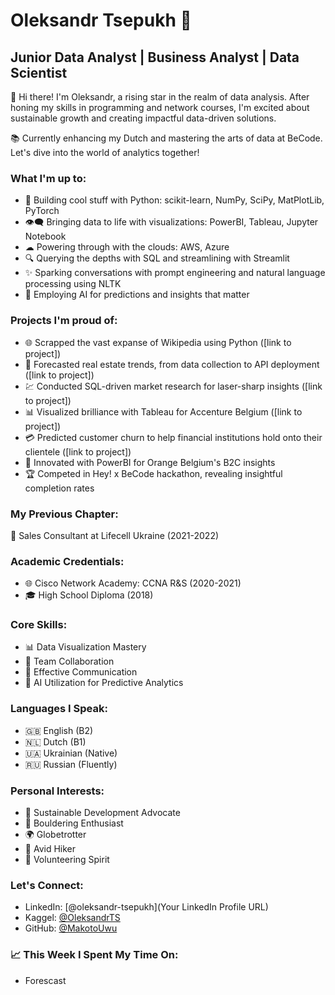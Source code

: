 # Oleksandr Tsepukh 🚀

## Junior Data Analyst | Business Analyst | Data Scientist

👋 Hi there! I'm Oleksandr, a rising star in the realm of data analysis. After honing my skills in programming and network courses, I'm excited about sustainable growth and creating impactful data-driven solutions.
    
📚 Currently enhancing my Dutch and mastering the arts of data at BeCode. Let's dive into the world of analytics together!

### What I'm up to:

- 🐍 Building cool stuff with Python: scikit-learn, NumPy, SciPy, MatPlotLib, PyTorch
- 👁️‍🗨️ Bringing data to life with visualizations: PowerBI, Tableau, Jupyter Notebook
- ☁ Powering through with the clouds: AWS, Azure
- 🔍 Querying the depths with SQL and streamlining with Streamlit
- ✨ Sparking conversations with prompt engineering and natural language processing using NLTK
- 🤖 Employing AI for predictions and insights that matter

### Projects I'm proud of:
- 🌐 Scrapped the vast expanse of Wikipedia using Python ([link to project])
- 🏡 Forecasted real estate trends, from data collection to API deployment ([link to project])
- 💹 Conducted SQL-driven market research for laser-sharp insights ([link to project])
- 📊 Visualized brilliance with Tableau for Accenture Belgium ([link to project])
- 💳 Predicted customer churn to help financial institutions hold onto their clientele ([link to project])
- 📱 Innovated with PowerBI for Orange Belgium's B2C insights
- 🏆 Competed in Hey! x BeCode hackathon, revealing insightful completion rates

### My Previous Chapter:
👔 Sales Consultant at Lifecell Ukraine (2021-2022)

### Academic Credentials:
- 🌐 Cisco Network Academy: CCNA R&S (2020-2021)
- 🎓 High School Diploma (2018)

### Core Skills:
- 📊 Data Visualization Mastery
- 🤝 Team Collaboration
- 💬 Effective Communication
- 🧠 AI Utilization for Predictive Analytics

### Languages I Speak:
- 🇬🇧 English (B2)
- 🇳🇱 Dutch (B1)
- 🇺🇦 Ukrainian (Native)
- 🇷🇺 Russian (Fluently)

### Personal Interests:
- 🌿 Sustainable Development Advocate
- 🧗 Bouldering Enthusiast
- 🌍 Globetrotter
- 🥾 Avid Hiker
- 🤲 Volunteering Spirit

### Let's Connect:
- LinkedIn: [@oleksandr-tsepukh](Your LinkedIn Profile URL)
- Kaggel: [@OleksandrTS](https://www.kaggle.com/oleksandrts)
- GitHub: [@MakotoUwu](https://github.com/oleksandrts)


### 📈 This Week I Spent My Time On:
- Forescast
